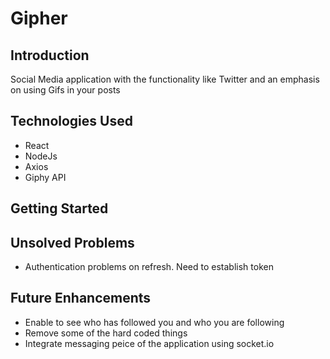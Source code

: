# Gipher

## Introduction

Social Media application with the functionality like Twitter and an emphasis on using Gifs in your posts

## Technologies Used

- React
- NodeJs
- Axios
- Giphy API

## Getting Started

## Unsolved Problems

- Authentication problems on refresh. Need to establish token

## Future Enhancements

- Enable to see who has followed you and who you are following
- Remove some of the hard coded things
- Integrate messaging peice of the application using socket.io
